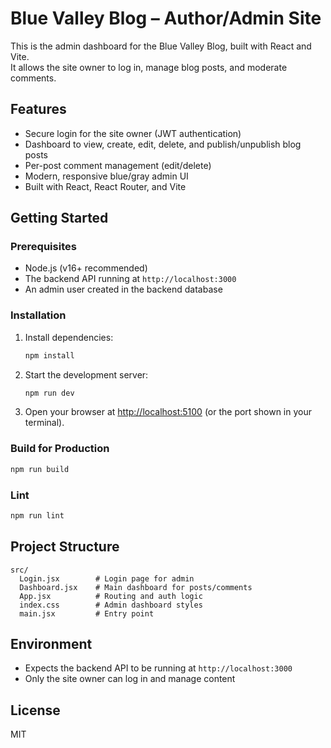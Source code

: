 # Blue Valley Blog – Author/Admin Site

This is the admin dashboard for the Blue Valley Blog, built with React and Vite.  
It allows the site owner to log in, manage blog posts, and moderate comments.

## Features

- Secure login for the site owner (JWT authentication)
- Dashboard to view, create, edit, delete, and publish/unpublish blog posts
- Per-post comment management (edit/delete)
- Modern, responsive blue/gray admin UI
- Built with React, React Router, and Vite

## Getting Started

### Prerequisites

- Node.js (v16+ recommended)
- The backend API running at `http://localhost:3000`
- An admin user created in the backend database

### Installation

1. Install dependencies:

   ```bash
   npm install
   ```

2. Start the development server:

   ```bash
   npm run dev
   ```

3. Open your browser at [http://localhost:5100](http://localhost:5100) (or the port shown in your terminal).

### Build for Production

```bash
npm run build
```

### Lint

```bash
npm run lint
```

## Project Structure

```
src/
  Login.jsx        # Login page for admin
  Dashboard.jsx    # Main dashboard for posts/comments
  App.jsx          # Routing and auth logic
  index.css        # Admin dashboard styles
  main.jsx         # Entry point
```

## Environment

- Expects the backend API to be running at `http://localhost:3000`
- Only the site owner can log in and manage content

## License

MIT
